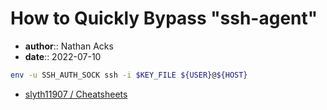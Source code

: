 # How to Quickly Bypass "ssh-agent"

* **author**:: Nathan Acks
* **date**:: 2022-07-10

```bash
env -u SSH_AUTH_SOCK ssh -i $KEY_FILE ${USER}@${HOST}
```

* [slyth11907 / Cheatsheets](https://github.com/slyth11907/Cheatsheets)
